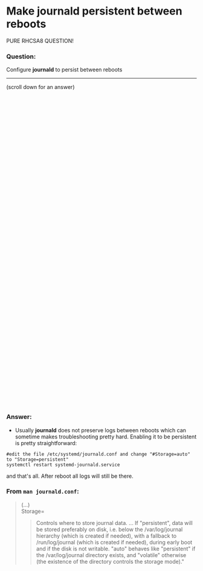 # Make journald persistent between reboots

PURE RHCSA8 QUESTION!

### Question:
Configure **journald** to persist between reboots

***
(scroll down for an answer)

<br/><br/><br/><br/><br/><br/><br/><br/><br/><br/><br/><br/><br/><br/><br/><br/><br/><br/><br/><br/><br/><br/><br/><br/>
<br/><br/><br/><br/><br/><br/><br/><br/><br/><br/><br/><br/><br/><br/><br/><br/><br/><br/><br/><br/><br/><br/><br/><br/>

### Answer:

* Usually **journald** does not preserve logs between reboots which can sometime makes troubleshooting pretty hard. 
 Enabling it to be persistent is pretty straightforward:

```
#edit the file /etc/systemd/journald.conf and change "#Storage=auto" to "Storage=persistent"
systemctl restart systemd-journald.service
```

and that's all. After reboot all logs will still be there.
### From `man journald.conf`:
> (...)  
> Storage= 
>> Controls where to store journal data. ... If "persistent", data will be stored preferably on disk, i.e. below the /var/log/journal hierarchy (which is created if needed), with a fallback to /run/log/journal (which is created if needed), during early boot and if the disk is not writable. "auto" behaves like "persistent" if the /var/log/journal directory exists, and "volatile" otherwise (the existence of the directory controls the storage mode)."
